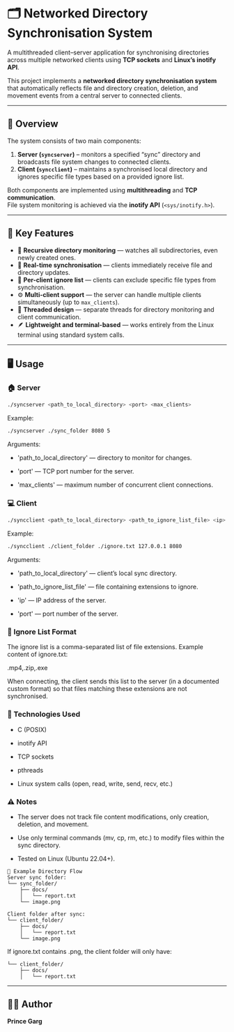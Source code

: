 # 🗂️ Networked Directory Synchronisation System

A multithreaded client–server application for synchronising directories across multiple networked clients using **TCP sockets** and **Linux’s inotify API**.

This project implements a **networked directory synchronisation system** that automatically reflects file and directory creation, deletion, and movement events from a central server to connected clients.

---

## 🚀 Overview

The system consists of two main components:

1. **Server (`syncserver`)** – monitors a specified “sync” directory and broadcasts file system changes to connected clients.
2. **Client (`syncclient`)** – maintains a synchronised local directory and ignores specific file types based on a provided ignore list.

Both components are implemented using **multithreading** and **TCP communication**.  
File system monitoring is achieved via the **inotify API** (`<sys/inotify.h>`).

---

## 🧠 Key Features

- 🧩 **Recursive directory monitoring** — watches all subdirectories, even newly created ones.  
- 📡 **Real-time synchronisation** — clients immediately receive file and directory updates.  
- 🚫 **Per-client ignore list** — clients can exclude specific file types from synchronisation.  
- ⚙️ **Multi-client support** — the server can handle multiple clients simultaneously (up to `max_clients`).  
- 🧵 **Threaded design** — separate threads for directory monitoring and client communication.  
- 🪶 **Lightweight and terminal-based** — works entirely from the Linux terminal using standard system calls.

---

## 🖥️ Usage

### 🏠 Server

```bash
./syncserver <path_to_local_directory> <port> <max_clients>
```

Example:

```bash
./syncserver ./sync_folder 8080 5
```
Arguments:

 - 'path_to_local_directory' — directory to monitor for changes.

 - 'port' — TCP port number for the server.

 - 'max_clients' — maximum number of concurrent client connections.

### 💻 Client
```bash
./syncclient <path_to_local_directory> <path_to_ignore_list_file> <ip> <port>
```

Example:

```bash
./syncclient ./client_folder ./ignore.txt 127.0.0.1 8080
```

Arguments:

 - 'path_to_local_directory' — client’s local sync directory.

 - 'path_to_ignore_list_file' — file containing extensions to ignore.

 - 'ip' — IP address of the server.

 - 'port' — port number of the server.

### 📜 Ignore List Format

The ignore list is a comma-separated list of file extensions.
Example content of ignore.txt:

.mp4,.zip,.exe


When connecting, the client sends this list to the server (in a documented custom format) so that files matching these extensions are not synchronised.

### 🧰 Technologies Used

 - C (POSIX)

 - inotify API

 - TCP sockets

 - pthreads

 - Linux system calls (open, read, write, send, recv, etc.)

### ⚠️ Notes

 - The server does not track file content modifications, only creation, deletion, and movement.

 - Use only terminal commands (mv, cp, rm, etc.) to modify files within the sync directory.

 - Tested on Linux (Ubuntu 22.04+).

```
📂 Example Directory Flow
Server sync folder:
└── sync_folder/
    ├── docs/
    │   └── report.txt
    └── image.png

Client folder after sync:
└── client_folder/
    ├── docs/
    │   └── report.txt
    └── image.png
```

If ignore.txt contains .png, the client folder will only have:

```
└── client_folder/
    ├── docs/
    │   └── report.txt
```

---
## 🧑‍💻 Author
**Prince Garg**
